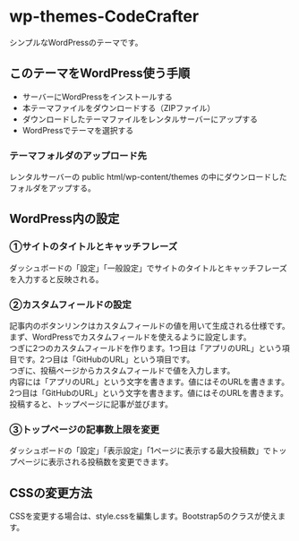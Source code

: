 # wp-themes-CodeCrafter
シンプルなWordPressのテーマです。

## このテーマをWordPress使う手順
* サーバーにWordPressをインストールする
* 本テーマファイルをダウンロードする（ZIPファイル）
* ダウンロードしたテーマファイルをレンタルサーバーにアップする
* WordPressでテーマを選択する

### テーマフォルダのアップロード先
レンタルサーバーの public html/wp-content/themes の中にダウンロードしたフォルダをアップする。


## WordPress内の設定
### ①サイトのタイトルとキャッチフレーズ
ダッシュボードの「設定」「一般設定」でサイトのタイトルとキャッチフレーズを入力すると反映される。

### ②カスタムフィールドの設定
記事内のボタンリンクはカスタムフィールドの値を用いて生成される仕様です。<br>
まず、WordPressでカスタムフィールドを使えるように設定します。<br>
つぎに2つのカスタムフィールドを作ります。1つ目は「アプリのURL」という項目です。2つ目は「GitHubのURL」という項目です。<br>
つぎに、投稿ページからカスタムフィールドで値を入力します。<br>
内容には「アプリのURL」という文字を書きます。値にはそのURLを書きます。<br>
2つ目は「GitHubのURL」という文字を書きます。値にはそのURLを書きます。<br>
投稿すると、トップページに記事が並びます。

### ③トップページの記事数上限を変更
ダッシュボードの「設定」「表示設定」「1ページに表示する最大投稿数」でトップページに表示される投稿数を変更できます。


## CSSの変更方法
CSSを変更する場合は、style.cssを編集します。Bootstrap5のクラスが使えます。
